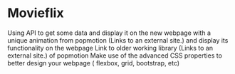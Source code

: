 # Movieflix
Using API to get some data and display it on the new webpage with a unique animation from popmotion (Links to an external site.) and display its functionality on the webpage  Link to older working library (Links to an external site.) of popmotion Make use of the advanced CSS properties to better design your webpage ( flexbox, grid, bootstrap, etc)
